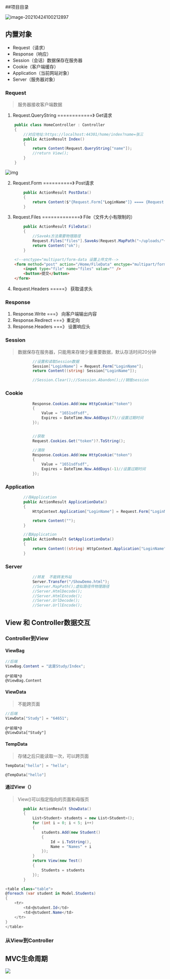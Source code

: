 ##项目目录

![image-20210424100212897](images/image-20210424100212897.png)

## 内置对象

- Request（请求）
- Response（响应）
- Session（会话）数据保存在服务器
- Cookie（客户端缓存）
- Application（当前网站对象）
- Server（服务器对象）

### Request

> 服务器接收客户端数据

1. Request.QueryString                 ============》        Get请求

```c#
 	public class HomeController : Controller
    {
        //对应地址:https://localhost:44301/home/index?name=张三
        public ActionResult Index()
        {
            return Content(Request.QueryString["name"]);
            //return View();
        }
    }        
```

![img](images/1.png)

2. Request.Form                        ==========》         Post请求

```c#
		public ActionResult PostData()
        {
            return Content($"{Request.Form["LoginName"]} ==== {Request.Form["Password"]}");
        }
```

3. Request.Files                    =============》          File（文件大小有限制的）

```c#
		public ActionResult FileData()
        {
            //SaveAs方法需要物理路径
            Request.Files["files"].SaveAs(Request.MapPath("~/uploads/"+Request.Files["files"].FileName));
            return Content("ok");
        }
```

```html
	<!--enctype="multipart/form-data 设置上传文件-->
    <form method="post" action="/Home/FileData" enctype="multipart/form-data">
        <input type="file" name="files" value="" />
        <button>提交</button>
    </form>
```

4. Request.Headers          =====》    获取请求头

### Response

1. Response.Write      ===》 向客户端输出内容
2. Response.Redirect   ===》重定向
3. Response.Headers    ===》  设置响应头

### Session

> 数据保存在服务器，只能用来存储少量重要数据，默认存活时间20分钟

```c#
            //设置和读取Session数据
			Session["LoginName"] = Request.Form["LoginName"];
            return Content((string) Session["LoginName"]);

			//Session.Clear();//Ssession.Abandon();//销毁session
```

### Cookie

```c#
 			Response.Cookies.Add(new HttpCookie("token")
            {
                Value = "1651sdfsdf",
                Expires = DateTime.Now.AddDays(7)//设置过期时间
            });


			//获取
			Request.Cookies.Get("token")?.ToString();

			//清除
			Response.Cookies.Add(new HttpCookie("token")
            {
                Value = "1651sdfsdf",
                Expires = DateTime.Now.AddDays(-1)//设置过期时间
            });
```

### Application

```c#
 		//存Application
		public ActionResult ApplicationData()
        { 
            HttpContext.Application["LoginName"] = Request.Form["LoginName"];

            return Content("");
        }

		//取Application
        public ActionResult GetApplicationData()
        {
            return Content((string) HttpContext.Application["LoginName"]);
        }
```

### Server

```c#
			//转发  不能转发外站
            Server.Transfer("/ShowDemo.html");
			//Server.MapPath();虚拟路径传物理路径
			//Server.HtmlDecode();
			//Server.HtmlEncode();
			//Server.UrlDecode();
			//Server.UrllEncode();
```



## View 和 Controller数据交互

### Controller到View

#### ViewBag

```c#
//后端
ViewBag.Content = "这是Study/Index";
```

```cshtml
@*前端*@
@ViewBag.Content
```

#### ViewData

> 不能跨页面

```c#
//后端
ViewData["Study"] = "64651";
```

```cshtml
@*前端*@
@ViewData["Study"]
```

#### TempData

> 存储之后只能读取一次，可以跨页面

```c#
TempData["hello"] = "hello";
```

```c#
@TempData["hello"]
```

#### 通过View（）

> View()可以指定指向的页面和母版页

```c#
		public ActionResult ShowData()
        {
            List<Student> students = new List<Student>();
            for (int i = 0; i < 5; i++)
            {
                students.Add(new Student()
                {
                    Id = i.ToString(),
                    Name = "Names" + i
                });
            }
            return View(new Test()
            {
                Students = students
            });
        }
```

```c#
<table class="table">
@foreach (var student in Model.Students)
{
    <tr>
        <td>@student.Id</td>
        <td>@student.Name</td>
    </tr>    
}
</table>
```

### 从View到Controller

## MVC生命周期

![](images/002.png)







